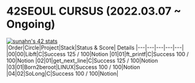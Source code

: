 # 42SEOUL CURSUS (2022.03.07 ~ Ongoing)

[![sunahn's 42 stats](https://badge42.vercel.app/api/v2/cl3g6h6tx003609l41z2s4bfz/stats?cursusId=21&coalitionId=87)](https://github.com/JaeSeoKim/badge42)
<br/>
|Order|Circle|Project|Stack|Status & Score| Details
|---|---|---|---|---|
|00|00|Libft|C|Success 125 / 100|Notion 
|01|01|ft_printf|C|Success 100 / 100|Notion
|02|01|get_next_line|C|Success 125 / 100|Notion
|03|01|Born2beroot|LINUX|Success 100 / 100|Notion
|04|02|SoLong|C|Success 100 / 100|Notion|
